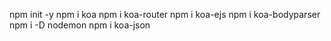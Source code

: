 npm init -y
npm i koa
npm i koa-router
npm i koa-ejs
npm i koa-bodyparser
npm i -D nodemon
npm i koa-json